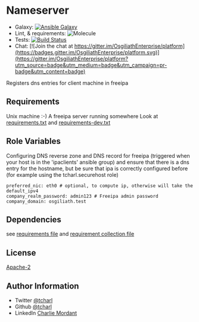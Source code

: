 Nameserver
=========

* Galaxy: [![Ansible Galaxy](https://img.shields.io/badge/galaxy-tcharl.ansible_nameserver-660198.svg?style=flat)](https://galaxy.ansible.com/tcharl/ansible_nameserver)
* Lint,  & requirements: ![Molecule](https://github.com/OsgiliathEnterprise/ansible-nameserver/workflows/Molecule/badge.svg)
* Tests: [![Build Status](https://travis-ci.com/OsgiliathEnterprise/ansible-nameserver.svg?branch=master)](https://travis-ci.com/OsgiliathEnterprise/ansible-nameserver)
* Chat: [![Join the chat at https://gitter.im/OsgiliathEnterprise/platform](https://badges.gitter.im/OsgiliathEnterprise/platform.svg)](https://gitter.im/OsgiliathEnterprise/platform?utm_source=badge&utm_medium=badge&utm_campaign=pr-badge&utm_content=badge)

Registers dns entries for client machine in freeipa

Requirements
------------

Unix machine :-)
A freeipa server running somewhere
Look at [requirements.txt](./requirements.txt) and [requirements-dev.txt](./requirements-dev.txt)

Role Variables
--------------

Configuring DNS reverse zone and DNS record for freeipa (triggered when your host is in the 'ipaclients' ansible group) and ensure that there is a dns entry for the hostname, but be sure that ipa is correctly configured before (for example using the tcharl.securehost role)

```
preferred_nic: eth0 # optional, to compute ip, otherwise will take the default_ipv4
company_realm_password: admin123 # Freeipa admin password
company_domain: osgiliath.test
```

Dependencies
------------

see [requirements file](./requirements-standalone.yml) and [requirement collection file](./requirements-collections.yml)

License
-------

[Apache-2](https://www.apache.org/licenses/LICENSE-2.0)

Author Information
------------------

* Twitter [@tcharl](https://twitter.com/Tcharl)
* Github [@tcharl](https://github.com/Tcharl)
* LinkedIn [Charlie Mordant](https://www.linkedin.com/in/charlie-mordant-51796a97/)
